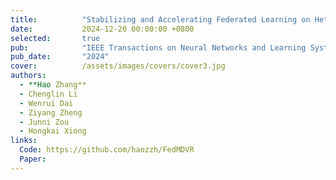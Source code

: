 ```yaml
---
title:          "Stabilizing and Accelerating Federated Learning on Heterogeneous Data with Partial Client Participation"
date:           2024-12-20 00:00:00 +0800
selected:       true
pub:            "IEEE Transactions on Neural Networks and Learning Systems (TNNLS)"
pub_date:       "2024"
cover:          /assets/images/covers/cover3.jpg
authors:
  - **Hao Zhang**
  - Chenglin Li
  - Wenrui Dai
  - Ziyang Zheng
  - Junni Zou
  - Hongkai Xiong
links:
  Code: https://github.com/haozzh/FedMDVR
  Paper: 
---
```

